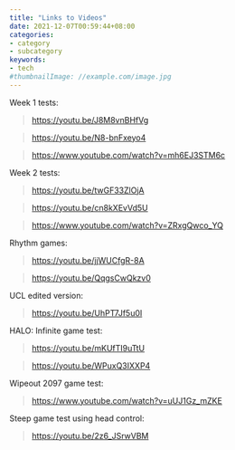 ```yaml
---
title: "Links to Videos"
date: 2021-12-07T00:59:44+08:00
categories:
- category
- subcategory
keywords:
- tech
#thumbnailImage: //example.com/image.jpg
---
```


Week 1 tests:
> https://youtu.be/J8M8vnBHfVg

> https://youtu.be/N8-bnFxeyo4

> https://www.youtube.com/watch?v=mh6EJ3STM6c

Week 2 tests:
> https://youtu.be/twGF33ZlOjA

> https://youtu.be/cn8kXEvVd5U

> https://www.youtube.com/watch?v=ZRxgQwco_YQ

Rhythm games:
> https://youtu.be/jjWUCfgR-8A

> https://youtu.be/QqgsCwQkzv0

UCL edited version:
> https://youtu.be/UhPT7Jf5u0I

HALO: Infinite game test:
> https://youtu.be/mKUfTI9uTtU

> https://youtu.be/WPuxQ3IXXP4

Wipeout 2097 game test:
> https://www.youtube.com/watch?v=uUJ1Gz_mZKE

Steep game test using head control:
> https://youtu.be/2z6_JSrwVBM


<!--more-->
